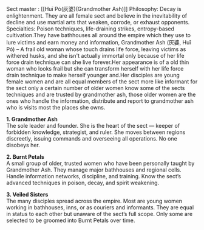 Sect master : [[Huī Pó(灰婆)(Grandmother Ash)]] 
Philosophy: Decay is enlightenment. They are all female sect and believe in the inevitability of decline and use martial arts that weaken, corrode, or exhaust opponents. 
Specialties: Poison techniques, life-draining strikes, entropy-based cultivation.They have bathhouses all around the empire which they use to lure victims and earn money and information,
Grandmother Ash (灰婆, Huī Pó) – A frail old woman whose touch drains life force, leaving victims as withered husks, and she isn't actually immortal only because of her life force drain technique can she live forever.Her appearance is of a old thin woman who looks frail but she can transform herself with her life force drain technique to make herself younger and.Her disciples are young female women and are all equal members of the sect more like informant for the sect only a certain number of older women know some of the sects techniques and are trusted by grandmother ash, those older women are the ones who handle the information, distribute and report to grandmother ash who is visits most the places she owns.


**1. Grandmother Ash**  
The sole leader and founder. She is the heart of the sect — keeper of forbidden knowledge, strategist, and ruler. She moves between regions discreetly, issuing commands and overseeing all operations. No one disobeys her.

**2. Burnt Petals**  
A small group of older, trusted women who have been personally taught by Grandmother Ash.
They manage major bathhouses and regional cells.
Handle information networks, discipline, and training.
Know the sect’s advanced techniques in poison, decay, and spirit weakening.

**3. Veiled Sisters**  
The many disciples spread across the empire.
Most are young women working in bathhouses, inns, or as couriers and informants.
They are equal in status to each other but unaware of the sect’s full scope.
Only some are selected to be groomed into Burnt Petals over time.